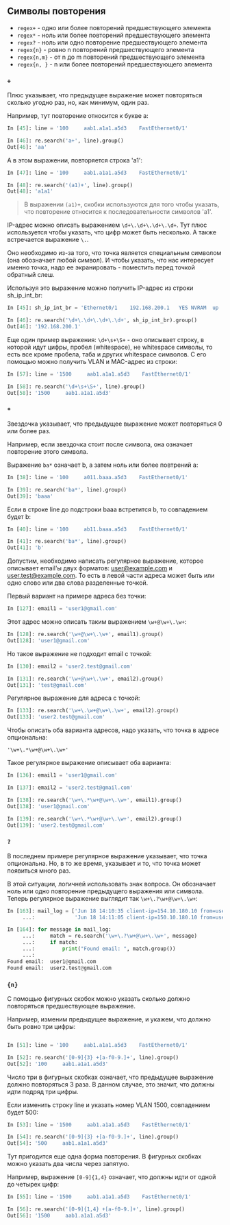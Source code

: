 ## Символы повторения


* ```regex+``` - одно или более повторений предшествующего элемента
* ```regex*``` - ноль или более повторений предшествующего элемента
* ```regex?``` - ноль или одно повторение предшествующего элемента
* ```regex{n}``` - ровно n повторений предшествующего элемента
* ```regex{n,m}``` - от n до m повторений предшествующего элемента
* ```regex{n, }``` - n или более повторений предшествующего элемента



### ```+```

Плюс указывает, что предыдущее выражение может повторяться сколько угодно раз, но, как минимум, один раз.

Например, тут повторение относится к букве a:
```py
In [45]: line = '100     aab1.a1a1.a5d3    FastEthernet0/1'

In [46]: re.search('a+', line).group()
Out[46]: 'aa'
```

А в этом выражении, повторяется строка 'a1':
```py
In [47]: line = '100     aab1.a1a1.a5d3    FastEthernet0/1'

In [48]: re.search('(a1)+', line).group()
Out[48]: 'a1a1'

```

> В выражении ```(a1)+```, скобки используются для того чтобы указать, что повторение относится к последовательности символов 'a1'.

IP-адрес можно описать выражением ```\d+\.\d+\.\d+\.\d+```.
Тут плюс используется чтобы указать, что цифр может быть несколько.
А также встречается выражение ```\.```.

Оно необходимо из-за того, что точка является специальным символом (она обозначает любой символ).
И чтобы указать, что нас интересует именно точка, надо ее экранировать - поместить перед точкой обратный слеш.

Используя это выражение можно получить IP-адрес из строки sh_ip_int_br:
```python
In [45]: sh_ip_int_br = 'Ethernet0/1    192.168.200.1   YES NVRAM  up          up'

In [46]: re.search('\d+\.\d+\.\d+\.\d+', sh_ip_int_br).group()
Out[46]: '192.168.200.1'
```

Еще один пример выражения: ```\d+\s+\S+``` - оно описывает строку, в которой идут цифры, пробел (whitespace), не whitespace символы, то есть все кроме пробела, таба и других whitespace символов.
С его помощью можно получить VLAN и MAC-адрес из строки:
```py
In [57]: line = '1500     aab1.a1a1.a5d3    FastEthernet0/1'

In [58]: re.search('\d+\s+\S+', line).group()
Out[58]: '1500     aab1.a1a1.a5d3'

```


### ```*```

Звездочка указывает, что предыдущее выражение может повторяться 0 или более раз.

Например, если звездочка стоит после символа, она означает повторение этого символа.

Выражение ```ba*``` означает b, а затем ноль или более повтрений a:
```py
In [38]: line = '100     a011.baaa.a5d3    FastEthernet0/1'

In [39]: re.search('ba*', line).group()
Out[39]: 'baaa'
```

Если в строке line до подстроки baaa встретится b, то совпадением будет b:
```py
In [40]: line = '100     ab11.baaa.a5d3    FastEthernet0/1'

In [41]: re.search('ba*', line).group()
Out[41]: 'b'

```

Допустим, необходимо написать регулярное выражение, которое описывает email'ы двух форматов: user@example.com и user.test@example.com.
То есть в левой части адреса может быть или одно слово или два слова разделенные точкой.

Первый вариант на примере адреса без точки:
```python
In [127]: email1 = 'user1@gmail.com'
```

Этот адрес можно описать таким выражением ```\w+@\w+\.\w+```:
```python
In [128]: re.search('\w+@\w+\.\w+', email1).group()
Out[128]: 'user1@gmail.com'
```

Но такое выражение не подходит email с точкой:
```python
In [130]: email2 = 'user2.test@gmail.com'

In [131]: re.search('\w+@\w+\.\w+', email2).group()
Out[131]: 'test@gmail.com'
```

Регулярное выражение для адреса с точкой:
```python
In [133]: re.search('\w+\.\w+@\w+\.\w+', email2).group()
Out[133]: 'user2.test@gmail.com'
```

Чтобы описать оба варианта адресов, надо указать, что точка в адресе опциональна:
```
'\w+\.*\w+@\w+\.\w+'
```

Такое регулярное выражение описывает оба варианта:
```python
In [136]: email1 = 'user1@gmail.com'

In [137]: email2 = 'user2.test@gmail.com'

In [138]: re.search('\w+\.*\w+@\w+\.\w+', email1).group()
Out[138]: 'user1@gmail.com'

In [139]: re.search('\w+\.*\w+@\w+\.\w+', email2).group()
Out[139]: 'user2.test@gmail.com'
```

### ```?```

В последнем примере регулярное выражение указывает, что точка опциональна.
Но, в то же время, указывает и то, что точка может появиться много раз.

В этой ситуации, логичней использовать знак вопроса.
Он обозначает ноль или одно повторение предыдущего выражения или символа.
Теперь регулярное выражение выглядит так ```\w+\.?\w+@\w+\.\w+```:
```python
In [163]: mail_log = ['Jun 18 14:10:35 client-ip=154.10.180.10 from=user1@gmail.com, size=551',
     ...:             'Jun 18 14:11:05 client-ip=150.10.180.10 from=user2.test@gmail.com, size=768']

In [164]: for message in mail_log:
     ...:     match = re.search('\w+\.?\w+@\w+\.\w+', message)
     ...:     if match:
     ...:         print("Found email: ", match.group())
     ...:
Found email:  user1@gmail.com
Found email:  user2.test@gmail.com
```

### ```{n}```

С помощью фигурных скобок можно указать сколько должно повторяться предшествующее выражение.

Например, изменим предыдущее выражение, и укажем, что должно быть ровно три цифры:
```py

In [51]: line = '100     aab1.a1a1.a5d3    FastEthernet0/1'

In [52]: re.search('[0-9]{3} +[a-f0-9.]+', line).group()
Out[52]: '100     aab1.a1a1.a5d3'

```

Число три в фигурных скобках означает, что предыдущее выражение должно повторяться 3 раза. В данном случае, это значит, что должны идти подряд три цифры.

Если изменить строку line и указать номер VLAN 1500, совпадением будет 500:
```py
In [53]: line = '1500     aab1.a1a1.a5d3    FastEthernet0/1'

In [54]: re.search('[0-9]{3} +[a-f0-9.]+', line).group()
Out[54]: '500     aab1.a1a1.a5d3'

```

Тут пригодится еще одна форма повторения.
В фигурных скобках можно указать два числа через запятую.

Например, выражение ```[0-9]{1,4}``` означает, что должны идти от одной до четырех цифр:
```py
In [55]: line = '1500     aab1.a1a1.a5d3    FastEthernet0/1'

In [56]: re.search('[0-9]{1,4} +[a-f0-9.]+', line).group()
Out[56]: '1500     aab1.a1a1.a5d3'

```

